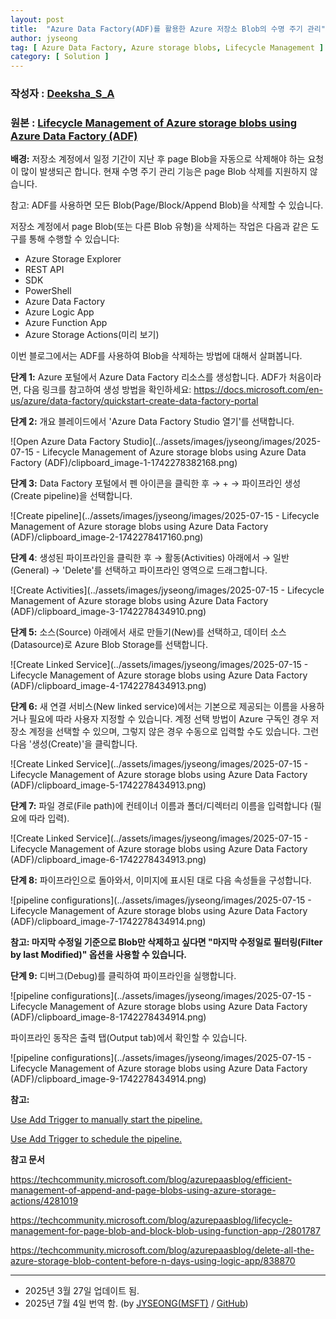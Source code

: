 ```yaml
---
layout: post
title:  "Azure Data Factory(ADF)를 활용한 Azure 저장소 Blob의 수명 주기 관리"
author: jyseong
tag: [ Azure Data Factory, Azure storage blobs, Lifecycle Management ]
category: [ Solution ]
---
```


### 작성자 : [Deeksha_S_A](https://techcommunity.microsoft.com/users/deeksha_s_a/986540)
### 원본 : [Lifecycle Management of Azure storage blobs using Azure Data Factory (ADF)](https://techcommunity.microsoft.com/blog/azurepaasblog/lifecycle-management-of-azure-storage-blobs-using-azure-data-factory-adf/4397808)


**배경:**
저장소 계정에서 일정 기간이 지난 후 page Blob을 자동으로 삭제해야 하는 요청이 많이 발생되곤 합니다. 현재 수명 주기 관리 기능은 page Blob 삭제를 지원하지 않습니다.

참고: ADF를 사용하면 모든 Blob(Page/Block/Append Blob)을 삭제할 수 있습니다.

저장소 계정에서 page Blob(또는 다른 Blob 유형)을 삭제하는 작업은 다음과 같은 도구를 통해 수행할 수 있습니다:

- Azure Storage Explorer
- REST API
- SDK
- PowerShell
- Azure Data Factory
- Azure Logic App
- Azure Function App
- Azure Storage Actions(미리 보기)

이번 블로그에서는 ADF를 사용하여 Blob을 삭제하는 방법에 대해서 살펴봅니다.

**단계 1:**
Azure 포털에서 Azure Data Factory 리소스를 생성합니다. ADF가 처음이라면, 다음 링크를 참고하여 생성 방법을 확인하세요:
https://docs.microsoft.com/en-us/azure/data-factory/quickstart-create-data-factory-portal

**단계 2:**
개요 블레이드에서 'Azure Data Factory Studio 열기'를 선택합니다.

![Open Azure Data Factory Studio](../assets/images/jyseong/images/2025-07-15 - Lifecycle Management of Azure storage blobs using Azure Data Factory (ADF)/clipboard_image-1-1742278382168.png)

**단계 3:**
Data Factory 포털에서 펜 아이콘을 클릭한 후 → + → 파이프라인 생성(Create pipeline)을 선택합니다.

![Create pipeline](../assets/images/jyseong/images/2025-07-15 - Lifecycle Management of Azure storage blobs using Azure Data Factory (ADF)/clipboard_image-2-1742278417160.png)

**단계 4**:
생성된 파이프라인을 클릭한 후 → 활동(Activities) 아래에서 → 일반(General) → 'Delete'를 선택하고 파이프라인 영역으로 드래그합니다.

![Create Activities](../assets/images/jyseong/images/2025-07-15 - Lifecycle Management of Azure storage blobs using Azure Data Factory (ADF)/clipboard_image-3-1742278434910.png)

**단계 5:**
소스(Source) 아래에서 새로 만들기(New)를 선택하고, 데이터 소스(Datasource)로 Azure Blob Storage를 선택합니다.

![Create Linked Service](../assets/images/jyseong/images/2025-07-15 - Lifecycle Management of Azure storage blobs using Azure Data Factory (ADF)/clipboard_image-4-1742278434913.png)

**단계 6:**
새 연결 서비스(New linked service)에서는 기본으로 제공되는 이름을 사용하거나 필요에 따라 사용자 지정할 수 있습니다.
계정 선택 방법이 Azure 구독인 경우 저장소 계정을 선택할 수 있으며, 그렇지 않은 경우 수동으로 입력할 수도 있습니다.
그런 다음 '생성(Create)'을 클릭합니다.

![Create Linked Service](../assets/images/jyseong/images/2025-07-15 - Lifecycle Management of Azure storage blobs using Azure Data Factory (ADF)/clipboard_image-5-1742278434913.png)

**단계 7:**
파일 경로(File path)에 컨테이너 이름과 폴더/디렉터리 이름을 입력합니다 (필요에 따라 입력).

![Create Linked Service](../assets/images/jyseong/images/2025-07-15 - Lifecycle Management of Azure storage blobs using Azure Data Factory (ADF)/clipboard_image-6-1742278434913.png)

**단계 8:**
파이프라인으로 돌아와서, 이미지에 표시된 대로 다음 속성들을 구성합니다.

![pipeline configurations](../assets/images/jyseong/images/2025-07-15 - Lifecycle Management of Azure storage blobs using Azure Data Factory (ADF)/clipboard_image-7-1742278434914.png)

**참고: 마지막 수정일 기준으로 Blob만 삭제하고 싶다면 "마지막 수정일로 필터링(Filter by last Modified)" 옵션을 사용할 수 있습니다.**

**단계 9:**
디버그(Debug)를 클릭하여 파이프라인을 실행합니다.

![pipeline configurations](../assets/images/jyseong/images/2025-07-15 - Lifecycle Management of Azure storage blobs using Azure Data Factory (ADF)/clipboard_image-8-1742278434914.png)

파이프라인 동작은 출력 탭(Output tab)에서 확인할 수 있습니다.

![pipeline configurations](../assets/images/jyseong/images/2025-07-15 - Lifecycle Management of Azure storage blobs using Azure Data Factory (ADF)/clipboard_image-9-1742278434914.png)



**참고:** 

[Use Add Trigger to manually start the pipeline. ](https://docs.microsoft.com/en-us/azure/data-factory/quickstart-create-data-factory-portal#trigger-the-pipeline-manually)

[Use Add Trigger to schedule the pipeline. ](https://docs.microsoft.com/en-us/azure/data-factory/quickstart-create-data-factory-portal#trigger-the-pipeline-on-a-schedule)


**참고 문서** 

https://techcommunity.microsoft.com/blog/azurepaasblog/efficient-management-of-append-and-page-blobs-using-azure-storage-actions/4281019 

https://techcommunity.microsoft.com/blog/azurepaasblog/lifecycle-management-for-page-blob-and-block-blob-using-function-app-/2801787 

https://techcommunity.microsoft.com/blog/azurepaasblog/delete-all-the-azure-storage-blob-content-before-n-days-using-logic-app/838870 


----------

- 2025년 3월 27일 업데이트 됨.
- 2025년 7월 4일 번역 함. (by [JYSEONG(MSFT)](https://techcommunity.microsoft.com/users/ji%20yong%20seong/219866) / [GitHub](https://github.com/jiyongseong))